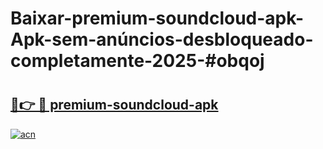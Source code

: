 # Baixar-premium-soundcloud-apk-Apk-sem-anúncios-desbloqueado-completamente-2025-#obqoj

# <h2><a href="https://ainizakaria.my?title=premium-soundcloud-apk&ref=24M">🔗👉 🔴 premium-soundcloud-apk</a></h2>

[![acn](https://github.com/user-attachments/assets/0f9c940e-d8b0-45ae-aac7-cd30a18b3e1c)](https://ainizakaria.my?title=premium-soundcloud-apk&ref=24M)

